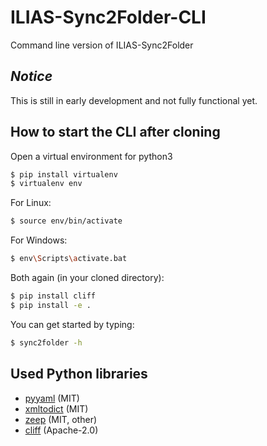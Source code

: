 # ILIAS-Sync2Folder-CLI
Command line version of ILIAS-Sync2Folder

## *Notice*
This is still in early development and not fully functional yet.

## How to start the CLI after cloning
Open a virtual environment for python3
```sh
$ pip install virtualenv
$ virtualenv env
```
For Linux:
```sh
$ source env/bin/activate
```
For Windows:
```sh
$ env\Scripts\activate.bat
```
Both again (in your cloned directory):
```sh
$ pip install cliff
$ pip install -e .
```
You can get started by typing:
```sh
$ sync2folder -h
```



## Used Python libraries
- [pyyaml](https://github.com/yaml/pyyaml) (MIT)
- [xmltodict](https://github.com/martinblech/xmltodict) (MIT)
- [zeep](https://github.com/mvantellingen/python-zeep) (MIT, other)
- [cliff](https://github.com/openstack/cliff) (Apache-2.0)
